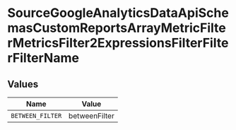 # SourceGoogleAnalyticsDataApiSchemasCustomReportsArrayMetricFilterMetricsFilter2ExpressionsFilterFilterFilterName


## Values

| Name             | Value            |
| ---------------- | ---------------- |
| `BETWEEN_FILTER` | betweenFilter    |